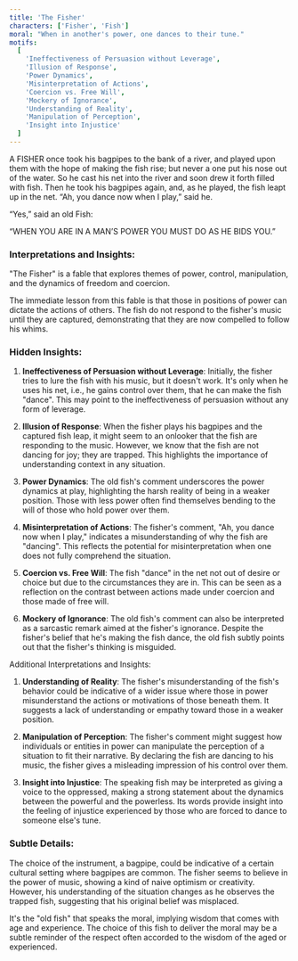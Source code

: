```yaml
---
title: 'The Fisher'
characters: ['Fisher', 'Fish']
moral: "When in another's power, one dances to their tune."
motifs:
  [
    'Ineffectiveness of Persuasion without Leverage',
    'Illusion of Response',
    'Power Dynamics',
    'Misinterpretation of Actions',
    'Coercion vs. Free Will',
    'Mockery of Ignorance',
    'Understanding of Reality',
    'Manipulation of Perception',
    'Insight into Injustice'
  ]
---
```


A FISHER once took his bagpipes to the bank of a river, and played upon them with the hope of making the fish rise; but never a one put his nose out of the water. So he cast his net into the river and soon drew it forth filled with fish. Then he took his bagpipes again, and, as he played, the fish leapt up in the net. “Ah, you dance now when I play,” said he.

“Yes,” said an old Fish:

“WHEN YOU ARE IN A MAN’S POWER YOU MUST DO AS HE BIDS YOU.”

### Interpretations and Insights:

"The Fisher" is a fable that explores themes of power, control, manipulation, and the dynamics of freedom and coercion.

The immediate lesson from this fable is that those in positions of power can dictate the actions of others. The fish do not respond to the fisher's music until they are captured, demonstrating that they are now compelled to follow his whims.

### Hidden Insights:

1. **Ineffectiveness of Persuasion without Leverage**: Initially, the fisher tries to lure the fish with his music, but it doesn't work. It's only when he uses his net, i.e., he gains control over them, that he can make the fish "dance". This may point to the ineffectiveness of persuasion without any form of leverage.

2. **Illusion of Response**: When the fisher plays his bagpipes and the captured fish leap, it might seem to an onlooker that the fish are responding to the music. However, we know that the fish are not dancing for joy; they are trapped. This highlights the importance of understanding context in any situation.

3. **Power Dynamics**: The old fish's comment underscores the power dynamics at play, highlighting the harsh reality of being in a weaker position. Those with less power often find themselves bending to the will of those who hold power over them.

4. **Misinterpretation of Actions**: The fisher's comment, "Ah, you dance now when I play," indicates a misunderstanding of why the fish are "dancing". This reflects the potential for misinterpretation when one does not fully comprehend the situation.

5. **Coercion vs. Free Will**: The fish "dance" in the net not out of desire or choice but due to the circumstances they are in. This can be seen as a reflection on the contrast between actions made under coercion and those made of free will.

6. **Mockery of Ignorance**: The old fish's comment can also be interpreted as a sarcastic remark aimed at the fisher's ignorance. Despite the fisher's belief that he's making the fish dance, the old fish subtly points out that the fisher's thinking is misguided.

Additional Interpretations and Insights:

1. **Understanding of Reality**: The fisher's misunderstanding of the fish's behavior could be indicative of a wider issue where those in power misunderstand the actions or motivations of those beneath them. It suggests a lack of understanding or empathy toward those in a weaker position.

2. **Manipulation of Perception**: The fisher's comment might suggest how individuals or entities in power can manipulate the perception of a situation to fit their narrative. By declaring the fish are dancing to his music, the fisher gives a misleading impression of his control over them.

3. **Insight into Injustice**: The speaking fish may be interpreted as giving a voice to the oppressed, making a strong statement about the dynamics between the powerful and the powerless. Its words provide insight into the feeling of injustice experienced by those who are forced to dance to someone else's tune.

### Subtle Details:

The choice of the instrument, a bagpipe, could be indicative of a certain cultural setting where bagpipes are common. The fisher seems to believe in the power of music, showing a kind of naive optimism or creativity. However, his understanding of the situation changes as he observes the trapped fish, suggesting that his original belief was misplaced.

It's the "old fish" that speaks the moral, implying wisdom that comes with age and experience. The choice of this fish to deliver the moral may be a subtle reminder of the respect often accorded to the wisdom of the aged or experienced.
